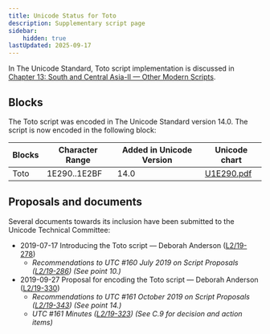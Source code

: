 ```yaml
---
title: Unicode Status for Toto
description: Supplementary script page
sidebar:
    hidden: true
lastUpdated: 2025-09-17
---
```


In The Unicode Standard, Toto script implementation is discussed in [Chapter 13: South and Central Asia-II — Other Modern Scripts](https://www.unicode.org/versions/latest/core-spec/chapter-13/#G50178).

## Blocks

The Toto script was encoded in The Unicode Standard version 14.0. The script is now encoded in the following block:

| Blocks | Character Range | Added in Unicode Version | Unicode chart |
| ------ | --------------- | ------------------------ | ------------- |
| Toto  | 1E290..1E2BF | 14.0 | [U1E290.pdf](http://www.unicode.org/charts/PDF/U1E290.pdf) |

## Proposals and documents

Several documents towards its inclusion have been submitted to the Unicode Technical Committee:
- 2019-07-17 Introducing the Toto script — Deborah Anderson ([L2/19-278](http://www.unicode.org/cgi-bin/GetMatchingDocs.pl?L2/19-278))
  - _Recommendations to UTC #160 July 2019 on Script Proposals ([L2/19-286](https://www.unicode.org/L2/L2019/19286-script-recs.pdf)) (See point 10.)_
- 2019-09-27 Proposal for encoding the Toto script — Deborah Anderson ([L2/19-330](http://www.unicode.org/cgi-bin/GetMatchingDocs.pl?L2/19-330))
  - _Recommendations to UTC #161 October 2019 on Script Proposals ([L2/19-343](http://www.unicode.org/L2/L2019/19343-script-adhoc-recs.pdf)) (See point 14.)_
  - _UTC #161 Minutes ([L2/19-323](https://www.unicode.org/L2/L2019/19323.htm)) (See C.9 for decision and action items)_
